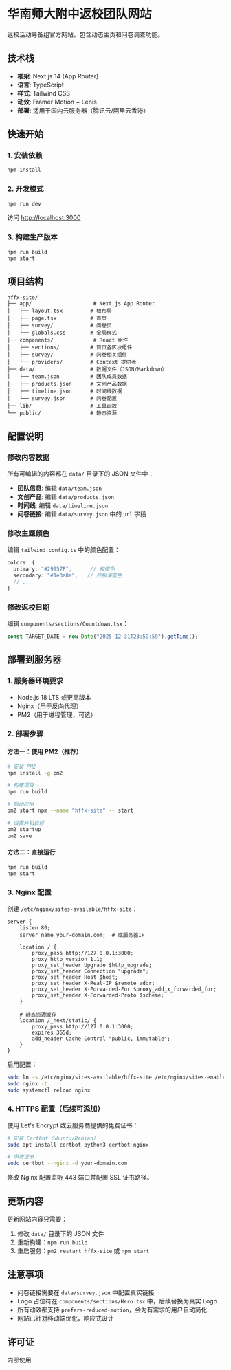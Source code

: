 # 华南师大附中返校团队网站

返校活动筹备组官方网站，包含动态主页和问卷调查功能。

## 技术栈

- **框架**: Next.js 14 (App Router)
- **语言**: TypeScript
- **样式**: Tailwind CSS
- **动效**: Framer Motion + Lenis
- **部署**: 适用于国内云服务器（腾讯云/阿里云香港）

## 快速开始

### 1. 安装依赖

```bash
npm install
```

### 2. 开发模式

```bash
npm run dev
```

访问 [http://localhost:3000](http://localhost:3000)

### 3. 构建生产版本

```bash
npm run build
npm start
```

## 项目结构

```
hffx-site/
├── app/                    # Next.js App Router
│   ├── layout.tsx         # 根布局
│   ├── page.tsx           # 首页
│   ├── survey/            # 问卷页
│   └── globals.css        # 全局样式
├── components/             # React 组件
│   ├── sections/          # 首页各区块组件
│   ├── survey/            # 问卷相关组件
│   └── providers/         # Context 提供者
├── data/                  # 数据文件（JSON/Markdown）
│   ├── team.json          # 团队成员数据
│   ├── products.json      # 文创产品数据
│   ├── timeline.json      # 时间线数据
│   └── survey.json        # 问卷配置
├── lib/                   # 工具函数
└── public/                # 静态资源
```

## 配置说明

### 修改内容数据

所有可编辑的内容都在 `data/` 目录下的 JSON 文件中：

- **团队信息**: 编辑 `data/team.json`
- **文创产品**: 编辑 `data/products.json`
- **时间线**: 编辑 `data/timeline.json`
- **问卷链接**: 编辑 `data/survey.json` 中的 `url` 字段

### 修改主题颜色

编辑 `tailwind.config.ts` 中的颜色配置：

```typescript
colors: {
  primary: "#29957F",      // 校徽色
  secondary: "#1e3a8a",   // 校服深蓝色
  // ...
}
```

### 修改返校日期

编辑 `components/sections/Countdown.tsx`：

```typescript
const TARGET_DATE = new Date("2025-12-31T23:59:59").getTime();
```

## 部署到服务器

### 1. 服务器环境要求

- Node.js 18 LTS 或更高版本
- Nginx（用于反向代理）
- PM2（用于进程管理，可选）

### 2. 部署步骤

#### 方法一：使用 PM2（推荐）

```bash
# 安装 PM2
npm install -g pm2

# 构建项目
npm run build

# 启动应用
pm2 start npm --name "hffx-site" -- start

# 设置开机自启
pm2 startup
pm2 save
```

#### 方法二：直接运行

```bash
npm run build
npm start
```

### 3. Nginx 配置

创建 `/etc/nginx/sites-available/hffx-site`：

```nginx
server {
    listen 80;
    server_name your-domain.com;  # 或服务器IP

    location / {
        proxy_pass http://127.0.0.1:3000;
        proxy_http_version 1.1;
        proxy_set_header Upgrade $http_upgrade;
        proxy_set_header Connection "upgrade";
        proxy_set_header Host $host;
        proxy_set_header X-Real-IP $remote_addr;
        proxy_set_header X-Forwarded-For $proxy_add_x_forwarded_for;
        proxy_set_header X-Forwarded-Proto $scheme;
    }

    # 静态资源缓存
    location /_next/static/ {
        proxy_pass http://127.0.0.1:3000;
        expires 365d;
        add_header Cache-Control "public, immutable";
    }
}
```

启用配置：

```bash
sudo ln -s /etc/nginx/sites-available/hffx-site /etc/nginx/sites-enabled/
sudo nginx -t
sudo systemctl reload nginx
```

### 4. HTTPS 配置（后续可添加）

使用 Let's Encrypt 或云服务商提供的免费证书：

```bash
# 安装 Certbot（Ubuntu/Debian）
sudo apt install certbot python3-certbot-nginx

# 申请证书
sudo certbot --nginx -d your-domain.com
```

修改 Nginx 配置监听 443 端口并配置 SSL 证书路径。

## 更新内容

更新网站内容只需要：

1. 修改 `data/` 目录下的 JSON 文件
2. 重新构建：`npm run build`
3. 重启服务：`pm2 restart hffx-site` 或 `npm start`

## 注意事项

- 问卷链接需要在 `data/survey.json` 中配置真实链接
- Logo 占位符在 `components/sections/Hero.tsx` 中，后续替换为真实 Logo
- 所有动效都支持 `prefers-reduced-motion`，会为有需求的用户自动简化
- 网站已针对移动端优化，响应式设计

## 许可证

内部使用

